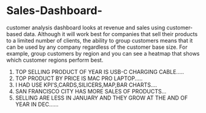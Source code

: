 # Sales-Dashboard-
customer analysis dashboard looks at revenue and sales using customer-based data. Although it will work best for companies that sell their products to a limited number of clients, the ability to group customers means that it can be used by any company regardless of the customer base size. For example, group customers by region and you can see a heatmap that shows which customer regions perform best.
1) TOP SELLING PRODUCT OF YEAR IS USB-C CHARGING CABLE.....
2) TOP PRODUCT BY PRICE IS MAC PRO LAPTOP.....
3) I HAD USE KPI'S,CARDS,SILICERS,MAP,BAR CHARTS....
4) SAN FRANCISCO CITY HAS MORE SALES OF PRODUCTS...
5) SELLING ARE LESS IN JANUARY AND THEY GROW AT THE AND OF YEAR IN DEC......
